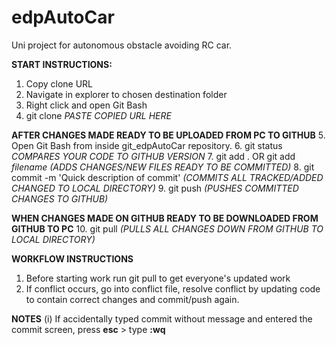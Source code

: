 # edpAutoCar
Uni project for autonomous obstacle avoiding RC car.

**START INSTRUCTIONS:**
1. Copy clone URL
2. Navigate in explorer to chosen destination folder
3. Right click and open Git Bash
4. git clone *PASTE COPIED URL HERE*

**AFTER CHANGES MADE READY TO BE UPLOADED FROM PC TO GITHUB**
5. Open Git Bash from inside git_edpAutoCar repository.
6. git status *COMPARES YOUR CODE TO GITHUB VERSION*
7. git add . OR git add *filename* *(ADDS CHANGES/NEW FILES READY TO BE COMMITTED)*
8. git commit -m 'Quick description of commit' *(COMMITS ALL TRACKED/ADDED CHANGED TO LOCAL DIRECTORY)*
9. git push *(PUSHES COMMITTED CHANGES TO GITHUB)*

**WHEN CHANGES MADE ON GITHUB READY TO BE DOWNLOADED FROM GITHUB TO PC**
10. git pull *(PULLS ALL CHANGES DOWN FROM GITHUB TO LOCAL DIRECTORY)*

**WORKFLOW INSTRUCTIONS**
1. Before starting work run git pull to get everyone's updated work
2. If conflict occurs, go into conflict file, resolve conflict by updating code to contain correct changes and commit/push again.

**NOTES**
(i) If accidentally typed commit without message and entered the commit screen, press **esc** > type **:wq**
